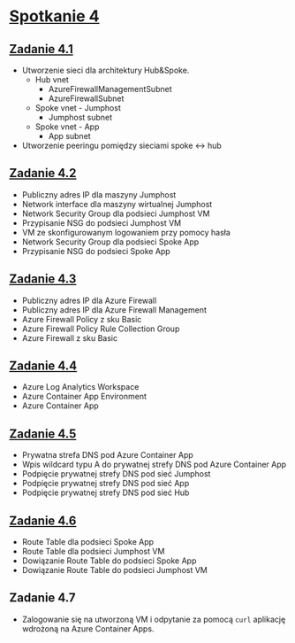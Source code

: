 # [Spotkanie 4](https://github.com/cloudstateu/kurs-iac-terraform/blob/master/Zjazd4/zadania.md)


## [Zadanie 4.1](./zadanie1)

* Utworzenie sieci dla architektury Hub&Spoke.
    * Hub vnet
        * AzureFirewallManagementSubnet
        * AzureFirewallSubnet
    * Spoke vnet - Jumphost
        * Jumphost subnet
    * Spoke vnet - App
        * App subnet
* Utworzenie peeringu pomiędzy sieciami spoke <-> hub


## [Zadanie 4.2](./zadanie2)

* Publiczny adres IP dla maszyny Jumphost
* Network interface dla maszyny wirtualnej Jumphost
* Network Security Group dla podsieci Jumphost VM
* Przypisanie NSG do podsieci Jumphost VM
* VM ze skonfigurowanym logowaniem przy pomocy hasła
* Network Security Group dla podsieci Spoke App
* Przypisanie NSG do podsieci Spoke App


## [Zadanie 4.3](./zadanie3)

* Publiczny adres IP dla Azure Firewall
* Publiczny adres IP dla Azure Firewall Management
* Azure Firewall Policy z sku Basic
* Azure Firewall Policy Rule Collection Group
* Azure Firewall z sku Basic


## [Zadanie 4.4](./zadanie4)

* Azure Log Analytics Workspace
* Azure Container App Environment
* Azure Container App


## [Zadanie 4.5](./zadanie5)

* Prywatna strefa DNS pod Azure Container App
* Wpis wildcard typu A do prywatnej strefy DNS pod Azure Container App
* Podpięcie prywatnej strefy DNS pod sieć Jumphost
* Podpięcie prywatnej strefy DNS pod sieć App
* Podpięcie prywatnej strefy DNS pod sieć Hub


## [Zadanie 4.6](./zadanie6)

* Route Table dla podsieci Spoke App
* Route Table dla podsieci Jumphost VM
* Dowiązanie Route Table do podsieci Spoke App
* Dowiązanie Route Table do podsieci Jumphost VM

## Zadanie 4.7

* Zalogowanie się na utworzoną VM i odpytanie za pomocą `curl` aplikację wdrożoną na Azure Container Apps.